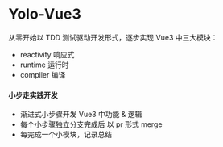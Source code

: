 # Yolo-Vue3
从零开始以 TDD 测试驱动开发形式，逐步实现 Vue3 中三大模块：
- reactivity 响应式
- runtime 运行时
- compiler 编译

#### 小步走实践开发
- 渐进式小步骤开发 Vue3 中功能 & 逻辑
- 每个小步骤独立分支完成后 以 pr 形式 merge
- 每完成一个小模块，记录总结

